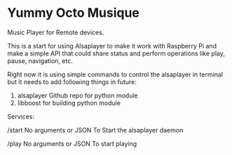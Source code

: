 # Yummy Octo Musique

Music Player for Remote devices.

This is a start for using Alsaplayer to make it work with Raspberry Pi and make a simple API that could share status and perform operations like play, pause, navigation, etc.

Right now it is using simple commands to control the alsaplayer in terminal but it needs to add following things in future:

1. alsaplayer Github repo for python module
1. libboost for building python module


Services:

/start No arguments or JSON
	To Start the alsaplayer daemon

/play No arguments or JSON
	To start playing 



